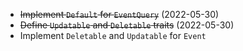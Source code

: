 - ~~Implement `Default` for `EventQuery`~~ (2022-05-30)
- ~~Define `Updatable` and `Deletable` traits~~ (2022-05-30)
- Implement `Deletable` and `Updatable` for `Event`
